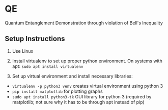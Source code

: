# QE
Quantum Entanglement Demonstration through violation of Bell's Inequality

## Setup Instructions

1. Use Linux

2. Install virtualenv to set up proper python environment. On systems with apt: `sudo apt install virtualenv`

3. Set up virtual environment and install necessary libraries:
- `virtualenv -p python3 venv` creates virtual environment using python 3
- `pip install matplotlib` for plotting graphs
- `sudo apt install python3-tk` GUI library for python 3 (required by matplotlib; not sure why it has to be through apt instead of pip)
